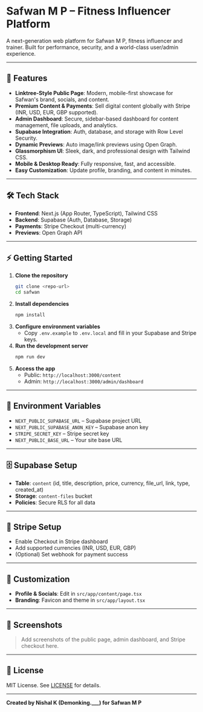 # Safwan M P – Fitness Influencer Platform

A next-generation web platform for Safwan M P, fitness influencer and trainer. Built for performance, security, and a world-class user/admin experience.

---

## 🚀 Features

- **Linktree-Style Public Page**: Modern, mobile-first showcase for Safwan's brand, socials, and content.
- **Premium Content & Payments**: Sell digital content globally with Stripe (INR, USD, EUR, GBP supported).
- **Admin Dashboard**: Secure, sidebar-based dashboard for content management, file uploads, and analytics.
- **Supabase Integration**: Auth, database, and storage with Row Level Security.
- **Dynamic Previews**: Auto image/link previews using Open Graph.
- **Glassmorphism UI**: Sleek, dark, and professional design with Tailwind CSS.
- **Mobile & Desktop Ready**: Fully responsive, fast, and accessible.
- **Easy Customization**: Update profile, branding, and content in minutes.

---

## 🛠️ Tech Stack

- **Frontend**: Next.js (App Router, TypeScript), Tailwind CSS
- **Backend**: Supabase (Auth, Database, Storage)
- **Payments**: Stripe Checkout (multi-currency)
- **Previews**: Open Graph API

---

## ⚡ Getting Started

1. **Clone the repository**
   ```bash
   git clone <repo-url>
   cd safwan
   ```
2. **Install dependencies**
   ```bash
   npm install
   ```
3. **Configure environment variables**
   - Copy `.env.example` to `.env.local` and fill in your Supabase and Stripe keys.
4. **Run the development server**
   ```bash
   npm run dev
   ```
5. **Access the app**
   - Public: `http://localhost:3000/content`
   - Admin: `http://localhost:3000/admin/dashboard`

---

## 🔑 Environment Variables

- `NEXT_PUBLIC_SUPABASE_URL` – Supabase project URL
- `NEXT_PUBLIC_SUPABASE_ANON_KEY` – Supabase anon key
- `STRIPE_SECRET_KEY` – Stripe secret key
- `NEXT_PUBLIC_BASE_URL` – Your site base URL

---

## 🗄️ Supabase Setup

- **Table**: `content` (id, title, description, price, currency, file_url, link, type, created_at)
- **Storage**: `content-files` bucket
- **Policies**: Secure RLS for all data

---

## 💸 Stripe Setup

- Enable Checkout in Stripe dashboard
- Add supported currencies (INR, USD, EUR, GBP)
- (Optional) Set webhook for payment success

---

## 🎨 Customization

- **Profile & Socials**: Edit in `src/app/content/page.tsx`
- **Branding**: Favicon and theme in `src/app/layout.tsx`

---

## 📸 Screenshots

> Add screenshots of the public page, admin dashboard, and Stripe checkout here.

---

## 📄 License

MIT License. See [LICENSE](LICENSE) for details.

---

**Created by Nishal K (Demonking.___) for Safwan M P**
